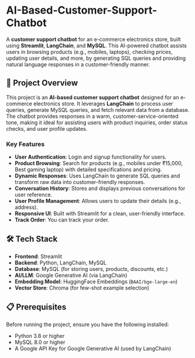 # AI-Based-Customer-Support-Chatbot


A **customer support chatbot** for an e-commerce electronics store, built using **Streamlit**, **LangChain**, and **MySQL**. This AI-powered chatbot assists users in browsing products (e.g., mobiles, laptops), checking prices, updating user details, and more, by generating SQL queries and providing natural language responses in a customer-friendly manner.


## 📖 Project Overview

This project is an **AI-based customer support chatbot** designed for an e-commerce electronics store. It leverages **LangChain** to process user queries, generate MySQL queries, and fetch relevant data from a database. The chatbot provides responses in a warm, customer-service-oriented tone, making it ideal for assisting users with product inquiries, order status checks, and user profile updates.


### Key Features
- **User Authentication**: Login and signup functionality for users.
- **Product Browsing**: Search for products (e.g., mobiles under ₹15,000, Best gaming laptop) with detailed specifications and pricing.
- **Dynamic Responses**: Uses LangChain to generate SQL queries and transform raw data into customer-friendly responses.
- **Conversation History**: Stores and displays previous conversations for user reference.
- **User Profile Management**: Allows users to update their details (e.g., address).
- **Responsive UI**: Built with Streamlit for a clean, user-friendly interface.
- **Track Order**: You can track your order.



## 🛠️ Tech Stack

- **Frontend**: Streamlit
- **Backend**: Python, LangChain, MySQL
- **Database**: MySQL (for storing users, products, discounts, etc.)
- **AI/LLM**: Google Generative AI (via LangChain)
- **Embedding Model**: HuggingFace Embeddings (`BAAI/bge-large-en`)
- **Vector Store**: Chroma (for few-shot example selection)





## 📋 Prerequisites

Before running the project, ensure you have the following installed:

- Python 3.8 or higher
- MySQL 8.0 or higher
- A Google API Key for Google Generative AI (used by LangChain)



